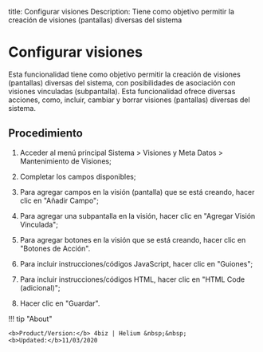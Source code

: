 title: Configurar visiones
Description: Tiene como objetivo permitir la creación de visiones (pantallas) diversas del sistema
# Configurar visiones

Esta funcionalidad tiene como objetivo permitir la creación de visiones (pantallas) diversas del sistema, con posibilidades de asociación con visiones vinculadas (subpantalla).
Esta funcionalidad ofrece diversas acciones, como, incluir, cambiar y borrar visiones (pantallas) diversas del sistema.

Procedimiento
-------------

1.  Acceder al menú principal Sistema \> Visiones y Meta Datos \> Mantenimiento
    de Visiones;

2.  Completar los campos disponibles;

3.  Para agregar campos en la visión (pantalla) que se está creando, hacer clic
    en "Añadir Campo";

4.  Para agregar una subpantalla en la visión, hacer clic en "Agregar Visión
    Vinculada";

5.  Para agregar botones en la visión que se está creando, hacer clic en
    "Botones de Acción".

6.  Para incluir instrucciones/códigos JavaScript, hacer clic en "Guiones";

7.  Para incluir instrucciones/códigos HTML, hacer clic en "HTML Code
    (adicional)";

8.  Hacer clic en "Guardar".

!!! tip "About"

    <b>Product/Version:</b> 4biz | Helium &nbsp;&nbsp;
    <b>Updated:</b>11/03/2020

